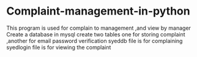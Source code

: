 # Complaint-management-in-python
This program is used for complain to management ,and view by manager 
Create a database in mysql
create two tables 
one for storing complaint  ,another for email password verification
syeddb file is for complaining
syedlogin file is for viewing the complaint
